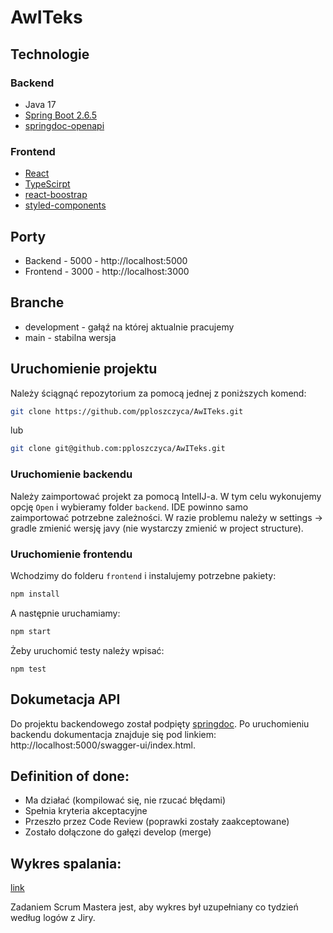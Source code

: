 # AwITeks
## Technologie
### Backend
* Java 17
* [Spring Boot 2.6.5](https://spring.io/projects/spring-boot)
* [springdoc-openapi](https://springdoc.org/#Introduction)

### Frontend
* [React](https://pl.reactjs.org/)
* [TypeScirpt](https://www.typescriptlang.org/)
* [react-boostrap](https://react-bootstrap.github.io/getting-started/introduction/?fbclid=IwAR0zgAn7NSgpdaE0KbgcgSyj5MgLjVFOn5wWBtL1LAV-eVJLbSN-kXGnUzY)
* [styled-components](https://styled-components.com/)

## Porty
* Backend - 5000 - http://localhost:5000
* Frontend - 3000 - http://localhost:3000

## Branche
* development - gałąź na której aktualnie pracujemy
* main - stabilna wersja

## Uruchomienie projektu
Należy ściągnąć repozytorium za pomocą jednej z poniższych komend:
```bash
git clone https://github.com/pploszczyca/AwITeks.git
```
lub
```bash
git clone git@github.com:pploszczyca/AwITeks.git
```

### Uruchomienie backendu
Należy zaimportować projekt za pomocą IntelIJ-a. W tym celu wykonujemy opcję `Open` i wybieramy folder `backend`. IDE powinno samo zaimportować potrzebne zależności.
W razie problemu należy w settings -> gradle zmienić wersję javy (nie wystarczy zmienić w project structure).
### Uruchomienie frontendu
Wchodzimy do folderu `frontend` i instalujemy potrzebne pakiety:
```bash
npm install
```

A następnie uruchamiamy:

```bash
npm start
```
Żeby uruchomić testy należy wpisać:
```
npm test
```

## Dokumetacja API
Do projektu backendowego został podpięty [springdoc](https://springdoc.org/#Introduction). Po uruchomieniu backendu dokumentacja znajduje się pod linkiem: http://localhost:5000/swagger-ui/index.html.

## Definition of done:
- Ma działać (kompilować się, nie rzucać błędami)
- Spełnia kryteria akceptacyjne
- Przeszło przez Code Review (poprawki zostały zaakceptowane)
- Zostało dołączone do gałęzi develop (merge)

## Wykres spalania:
[link](https://docs.google.com/spreadsheets/d/1tHKVENLM-GykhG75kQ3YZRpPJ57ifT13/edit?usp=sharing&ouid=105439589476939159664&rtpof=true&sd=true)

Zadaniem Scrum Mastera jest, aby wykres był uzupełniany co tydzień według logów z Jiry.

